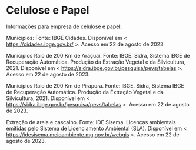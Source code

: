 # Celulose e Papel

Informações para empresa de celulose e papel.

Municípios: Fonte: IBGE Cidades. Disponível em < https://cidades.ibge.gov.br/ >. Acesso em 22 de agosto de 2023.

Municípios Raio de 200 Km de Araçuaí. Fonte: IBGE. Sidra, Sistema IBGE de Recuperação Automática. Produção da Extração Vegetal e da Silvicultura, 2021. Disponível em < https://sidra.ibge.gov.br/pesquisa/pevs/tabelas >. Acesso em 22 de agosto de 2023.

Municípios Raio de 200 Km de Pirapora. Fonte: IBGE. Sidra, Sistema IBGE de Recuperação Automática. Produção da Extração Vegetal e da Silvicultura, 2021. Disponível em < https://sidra.ibge.gov.br/pesquisa/pevs/tabelas >. Acesso em 22 de agosto de 2023.

Extração de areia e cascalho. Fonte: IDE Sisema. Licenças ambientais emitidas pelo Sistema de Licenciamento Ambiental (SLA). Disponível em < https://idesisema.meioambiente.mg.gov.br/webgis >. Acesso em 22 de agosto de 2023.
